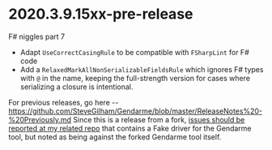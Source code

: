 # 2020.3.9.15xx-pre-release

F# niggles part 7
* Adapt `UseCorrectCasingRule` to be compatible with `FSharpLint` for F# code
* Add a `RelaxedMarkAllNonSerializableFieldsRule` which ignores F# types with `@` in the name, keeping the full-strength version for cases where serializing a closure is intentional.

For previous releases, go here -- https://github.com/SteveGilham/Gendarme/blob/master/ReleaseNotes%20-%20Previously.md
Since this is a release from a fork, [issues should be reported at my related repo](https://github.com/SteveGilham/altcode.fake/issues) that contains a Fake driver for the Gendarme tool, but noted as being against the forked Gendarme tool itself.